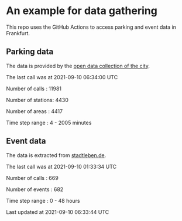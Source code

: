 # An example for data gathering

This repo uses the GitHub Actions to access parking and event data in Frankfurt.

## Parking data
The data is provided by the [open data collection of the city](https://www.offenedaten.frankfurt.de/).

The last call was at 2021-09-10 06:34:00 UTC

Number of calls   : 11981

Number of stations:  4430

Number of areas   :  4417

Time step range   :     4 -  2005 minutes


## Event data
The data is extracted from [stadtleben.de](https://stadtleben.de/frankfurt/).

The last call was at 2021-09-10 01:33:34 UTC

Number of calls   : 669

Number of events  : 682

Time step range   :   0 -  48 hours


Last updated at 2021-09-10 06:33:44 UTC
